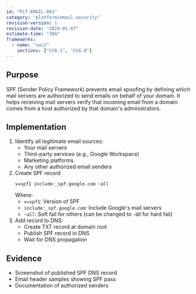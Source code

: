 ```yaml
---
id: "PLT-EMAIL-001"
category: "platform/email-security"
revision-version: 1
revision-date: "2024-01-07"
estimate-time: "30m"
frameworks:
  - name: "soc2"
    sections: ["CC6.1", "CC6.8"]
---
```


## Purpose

SPF (Sender Policy Framework) prevents email spoofing by defining which mail
servers are authorized to send emails on behalf of your domain. It helps
receiving mail servers verify that incoming email from a domain comes from a
host authorized by that domain's administrators.

## Implementation

1. Identify all legitimate email sources:
   - Your mail servers
   - Third-party services (e.g., Google Workspace)
   - Marketing platforms
   - Any other authorized email senders
2. Create SPF record
   ```
   v=spf1 include:_spf.google.com ~all
   ```
   Where:
   - `v=spf1`: Version of SPF
   - `include:_spf.google.com`: Include Google's mail servers
   - `~all`: Soft fail for others (can be changed to -all for hard fail)
3. Add record to DNS:
   - Create TXT record at domain root
   - Publish SPF record in DNS
   - Wait for DNS propagation

## Evidence

- Screenshot of published SPF DNS record
- Email header samples showing SPF pass
- Documentation of authorized senders

